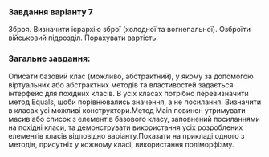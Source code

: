 ### **Завдання варіанту 7**
Зброя. Визначити ієрархію зброї (холодної та вогнепальної). Озброїти військовий підрозділ. Порахувати вартість.

### **Загальне завдання:**  
Описати базовий клас (можливо, абстрактний), у якому за допомогою віртуальних або абстрактних методів та властивостей задається інтерфейс для похідних класів. В усіх класах потрібно перевизначити метод Equals, щоби порівнювались значення, а не посилання. Визначити в класах усі можливі конструктори.Метод Main повинен утримувати масив або список з елементів базового класу, заповнений посиланнями на похідні класи, та демонструвати використання усіх розроблених елементів класів відповідно варіанту.Показати на прикладі одного з методів, присутніх у кожному класі, використання поліморфізму.